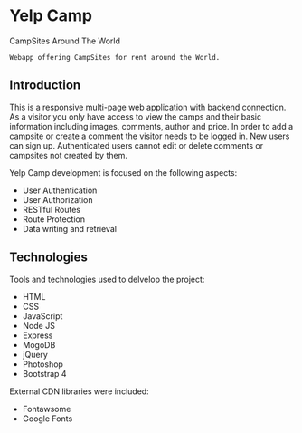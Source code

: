 # Yelp Camp
CampSites Around The World

```
Webapp offering CampSites for rent around the World.
```

## Introduction

This is a responsive multi-page web application with backend connection.
As a visitor you only have access to view the camps and their basic information including images, comments, author and price.
In order to add a campsite or create a comment the visitor needs to be logged in. New users can sign up.
Authenticated users cannot edit or delete comments or campsites not created by them.

Yelp Camp development is focused on the following aspects:

* User Authentication
* User Authorization
* RESTful Routes
* Route Protection
* Data writing and retrieval

## Technologies

Tools and technologies used to delvelop the project:

* HTML
* CSS
* JavaScript
* Node JS
* Express
* MogoDB
* jQuery
* Photoshop
* Bootstrap 4

External CDN libraries were included:

* Fontawsome
* Google Fonts

